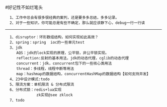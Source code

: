 
#好记性不如烂笔头


      1、工作中总会有很多很经典的案列，还是要多多总结，多多记录。
      2、对于一些知识，你可能总是有些不确定，那么就应该静下心，debug一行一行读
--------------------------------------------------------------------------------
      1、disruptor：环形数组结构，如何实现如此高效？
      2、spring：spring  ioc的一些单元test
      3、jdk
         AQS：jdk的lock实现的原理，公平锁，非公平锁实现。
         reflection:反射的基本用法，jdk的动态代理，cglib的动态代理
         concurrent：jdk，concurrent包下的一些核心类用法
         thread：多线程，线程中断等用法
         map：hashmap的数据结构，concurrentHashMap的数据结构【如何支持并发】
      4、23中设计模式:todo
      5、限流方案：单机限流 & 分布式限流
      6、分布式锁：redis+lua实现
                  zk实现@see zklock
      7、todo            
      

